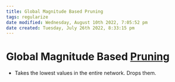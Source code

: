 ```yaml
---
title: Global Magnitude Based Pruning
tags: regularize
date modified: Wednesday, August 10th 2022, 7:05:52 pm
date created: Tuesday, July 26th 2022, 8:33:15 pm
---
```


# Global Magnitude Based [Pruning](Pruning.md)
- Takes the lowest values in the entire network. Drops them.

